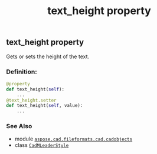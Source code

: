 ﻿---
title: text_height property
second_title: Aspose.CAD for Python via .NET API References
description: 
type: docs
weight: 840
url: /python-net/aspose.cad.fileformats.cad.cadobjects/cadmleaderstyle/text_height/
is_root: false
---

## text_height property


Gets or sets the height of the text.
### Definition:
```python
@property
def text_height(self):
    ...
@text_height.setter
def text_height(self, value):
    ...
```

### See Also
* module [`aspose.cad.fileformats.cad.cadobjects`](../../)
* class [`CadMLeaderStyle`](/cad/python-net/aspose.cad.fileformats.cad.cadobjects/cadmleaderstyle)
